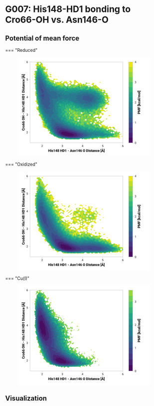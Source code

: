 # G007: His148-HD1 bonding to Cro66-OH vs. Asn146-O

## Potential of mean force

=== "Reduced"
    <figure markdown>
    ![](./g007-pes-reduced.png)
    </figure>

=== "Oxidized"
    <figure markdown>
    ![](./g007-pes-oxidized.png)
    </figure>

=== "Cu(I)"
    <figure markdown>
    ![](./g007-pes-cu.png)
    </figure>

## Visualization

<div id="reduced-view" class="mol-container"></div>
<script>
document.addEventListener('DOMContentLoaded', (event) => {
    const viewer = molstar.Viewer.create('reduced-view', {
        layoutIsExpanded: false,
        layoutShowControls: false,
        layoutShowRemoteState: false,
        layoutShowSequence: true,
        layoutShowLog: false,
        layoutShowLeftPanel: false,
        viewportShowExpand: true,
        viewportShowSelectionMode: true,
        viewportShowAnimation: false,
        pdbProvider: 'rcsb',
    }).then(viewer => {
        // viewer.loadStructureFromUrl("/analysis/005-rogfp-glh-md/data/traj/frame_106403.pdb", "pdb");
        viewer.loadSnapshotFromUrl("/misc/002-molstar-states/reduced-example.molj", "molj");
    });
});
</script>
